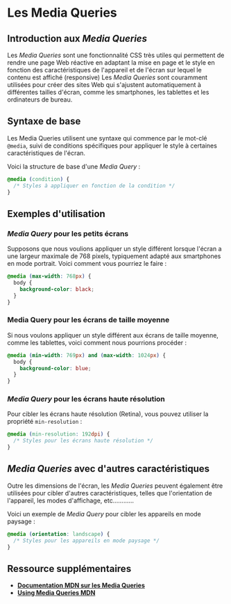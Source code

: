 # Les Media Queries

## Introduction aux _Media Queries_
Les _Media Queries_ sont une fonctionnalité CSS très utiles qui permettent de rendre une page Web réactive en adaptant la mise en page et le style en fonction des caractéristiques de l'appareil et de l'écran sur lequel le contenu est affiché (responsive)
Les _Media Queries_ sont couramment utilisées pour créer des sites Web qui s'ajustent automatiquement à différentes tailles d'écran, comme les smartphones, les tablettes et les ordinateurs de bureau.

## Syntaxe de base
Les Media Queries utilisent une syntaxe qui commence par le mot-clé `@media`, suivi de conditions spécifiques pour appliquer le style à certaines caractéristiques de l'écran.

Voici la structure de base d'une _Media Query_ :
```css
@media (condition) {
  /* Styles à appliquer en fonction de la condition */
}
```

## Exemples d'utilisation
### _Media Query_ pour les petits écrans
Supposons que nous voulions appliquer un style différent lorsque l'écran a une largeur maximale de 768 pixels, typiquement adapté aux smartphones en mode portrait. Voici comment vous pourriez le faire :

```css
@media (max-width: 768px) {
  body {
    background-color: black;
  }
}
```

### Media Query pour les écrans de taille moyenne
Si nous voulons appliquer un style différent aux écrans de taille moyenne, comme les tablettes, voici comment nous pourrions procéder :

```css
@media (min-width: 769px) and (max-width: 1024px) {
  body {
    background-color: blue;
  }
}
```

### _Media Query_ pour les écrans haute résolution
Pour cibler les écrans haute résolution (Retina), vous pouvez utiliser la propriété `min-resolution` :

```css
@media (min-resolution: 192dpi) {
  /* Styles pour les écrans haute résolution */
}
```

## _Media Queries_ avec d'autres caractéristiques
Outre les dimensions de l'écran, les _Media Queries_ peuvent également être utilisées pour cibler d'autres caractéristiques, telles que l'orientation de l'appareil, les modes d'affichage, etc............

Voici un exemple de _Media Query_ pour cibler les appareils en mode paysage :
```css
@media (orientation: landscape) {
  /* Styles pour les appareils en mode paysage */
}
```

## Ressource supplémentaires
- [**Documentation MDN sur les Media Queries**](https://developer.mozilla.org/fr/docs/Web/CSS/@media)
- [**Using Media Queries MDN**](https://developer.mozilla.org/en-US/docs/Web/CSS/CSS_media_queries/Using_media_queries)
